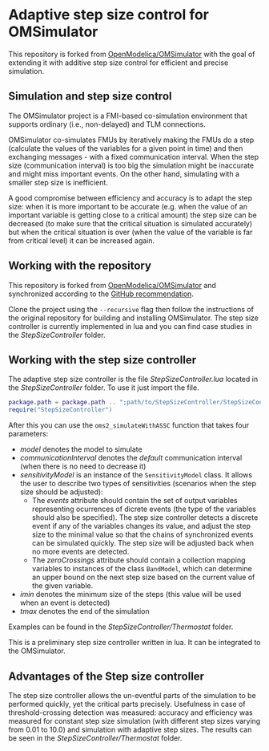 # Adaptive step size control for OMSimulator

This repository is forked from [OpenModelica/OMSimulator](https://github.com/OpenModelica/OMSimulator) with the goal of extending it with additive step size control for efficient and precise simulation.

## Simulation and step size control

The OMSimulator project is a FMI-based co-simulation environment that supports ordinary (i.e., non-delayed) and TLM connections.

OMSimulator co-simulates FMUs by iteratively making the FMUs do a step (calculate the values of the variables for a given point in time) and then exchanging messages - with a fixed communication interval. When the step size (communication interval) is too big the simulation might be inaccurate and might miss important events. On the other hand, simulating with a smaller step size is inefficient. 

A good compromise between efficiency and accuracy is to adapt the step size: when it is more important to be accurate (e.g. when the value of an important variable is getting close to a critical amount) the step size can be decreased (to make sure that the critical situation is simulated accurately) but when the critical situation is over (when the value of the variable is far from critical level) it can be increased again.

## Working with the repository

This repository is forked from [OpenModelica/OMSimulator](https://github.com/OpenModelica/OMSimulator) and synchronized according to the [GitHub recommendation](https://help.github.com/articles/syncing-a-fork/).

Clone the project using the `--recursive` flag then follow the instructions of the original repository for building and installing OMSimulator. The step size controller is currently implemented in lua and you can find case studies in the _StepSizeController_ folder.

## Working with the step size controller

The adaptive step size controller is the file _StepSizeController.lua_ located in the _StepSizeController_ folder. To use it just import the file.

```lua
package.path = package.path .. ";path/to/StepSizeController/StepSizeController.lua"
require("StepSizeController")
```

After this you can use the `oms2_simulateWithASSC` function that takes four parameters:
* _model_ denotes the model to simulate
* _communicationInterval_ denotes the _default_ communication interval (when there is no need to decrease it)
* _sensitivityModel_ is an instance of the `SensitivityModel` class. It allows the user to describe two types of sensitivities (scenarios when the step size should be adjusted):
  * The _events_ attribute should contain the set of output variables representing ocurrences of dicrete events (the type of the variables should also be specified). The step size controller detects a discrete event if any of the variables changes its value, and adjust the step size to the minimal value so that the chains of synchronized events can be simulated quickly. The step size will be adjusted back when no more events are detected.
  * The _zeroCrossings_ attribute should contain a collection mapping variables to instances of the class `BandModel`, which can determine an upper bound on the next step size based on the current value of the given variable.
* _imin_ denotes the minimum size of the steps (this value will be used when an event is detected)
* _tmax_ denotes the end of the simulation

Examples can be found in the _StepSizeController/Thermostat_ folder.

This is a preliminary step size controller written in lua. It can be integrated to the OMSimulator.

## Advantages of the Step size controller

The step size controller allows the un-eventful parts of the simulation to be performed quickly, yet the critical parts precisely. Usefulness in case of threshold-crossing detection was measured: accuracy and efficiency was measured for constant step size simulation (with different step sizes varying from 0.01 to 10.0) and simulation with adaptive step sizes. The results can be seen in the _StepSizeController/Thermostat_ folder.
